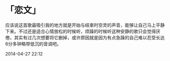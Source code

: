 # 「恋文」

应该说这首歌最吸引我的地方就是开始与结束时空灵的声音，能够让自己马上平静下来。不过还是适合心情放松的时候听，烦躁的时候听这种安静的歌只会觉得厌倦，其实有过几次想要将它删掉，或许原因就是因为有点急躁的自己难以忍受长达6分多钟略带低沉的音调吧。

2014-04-27 22:12